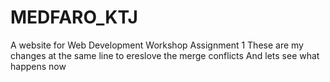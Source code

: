 # MEDFARO_KTJ
A website for Web Development Workshop Assignment 1
These are my changes at the same line to ereslove the merge conflicts And lets see what happens now
